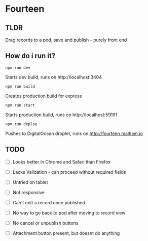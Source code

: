 # Fourteen

## TLDR

Drag records to a pod, save and publish - purely front end


## How do i run it?


```
npm run dev
```

Starts dev build, runs on http://localhost:3404

```
npm run build
```

Creates production build for express

```
npm run start
```

Starts production build, runs on http://localhost:59191

```
npm run deploy
```

Pushes to DigitalOcean droplet, runs on http://fourteen.malham.io

## TODO

* [ ]  Looks better in Chrome and Safari than Firefox
* [ ]  Lacks Validation - can proceed without required fields
* [ ]  Untried on tablet
* [ ]  Not responsive
* [ ]  Can't edit a record once published
* [ ]  No way to go back to pod after moving to record view
* [ ]  No cancel or unpublish buttons
* [ ]  Attachment button present, but doesnt do anything




